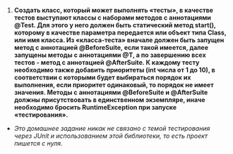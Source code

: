 1. **Создать класс, который может выполнять «тесты», в качестве тестов выступают классы с наборами методов с 
аннотациями @Test. Для этого у него должен быть статический метод start(), которому в качестве параметра 
передается или объект типа Class, или имя класса. Из «класса-теста» вначале должен быть запущен метод с 
аннотацией @BeforeSuite, если такой имеется, далее запущены методы с аннотациями @Т, а по завершению всех 
тестов - метод с аннотацией @AfterSuite. К каждому тесту необходимо также добавить приоритеты 
(int числа от 1 до 10), в соответствии с которыми будет выбираться порядок их выполнения, 
если приоритет одинаковый, то порядок не имеет значения. Методы с аннотациями @BeforeSuite и @AfterSuite 
должны присутствовать в единственном экземпляре, иначе необходимо бросить RuntimeException при запуске 
«тестирования».**
* _Это домашнее задание никак не связано с темой тестирования через JUnit и использованием 
этой библиотеки, то есть проект пишется с нуля._